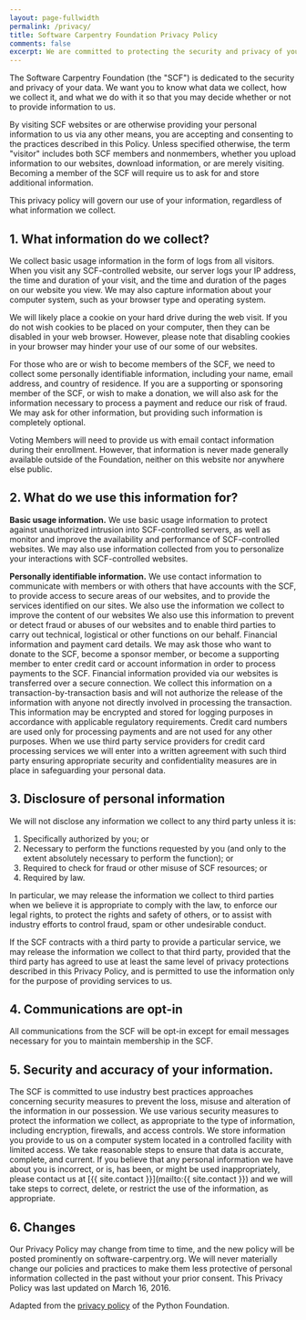 ```yaml
---
layout: page-fullwidth
permalink: /privacy/
title: Software Carpentry Foundation Privacy Policy
comments: false
excerpt: We are committed to protecting the security and privacy of your data
---
```


The Software Carpentry Foundation (the "SCF") is dedicated to the security
and privacy of your data. We want you to know what data we collect, how we
collect it, and what we do with it so that you may decide whether or not to
provide information to us.

By visiting SCF websites or are otherwise providing your personal information to
us via any other means, you are accepting and consenting to the practices
described in this Policy. Unless specified otherwise, the term "visitor"
includes both SCF members and nonmembers, whether you upload information to our
websites, download information, or are merely visiting.  Becoming a member of
the SCF will require us to ask for and store additional information.

This privacy policy will govern our use of your information, regardless of what
information we collect.

## 1. What information do we collect?

We collect basic usage information in the form of logs from all visitors. When
you visit any SCF-controlled website, our server logs your IP address, the time
and duration of your visit, and the time and duration of the pages on our
website you view. We may also capture information about your computer system,
such as your browser type and operating system.

We will likely place a cookie on your hard drive during the web visit. If you do
not wish cookies to be placed on your computer, then they can be disabled in
your web browser. However, please note that disabling cookies in your browser
may hinder your use of our some of our websites.

For those who are or wish to become members of the SCF, we need to collect some
personally identifiable information, including your name, email address, and
country of residence. If you are a supporting or sponsoring member of the SCF,
or wish to make a donation, we will also ask for the information necessary to
process a payment and reduce our risk of fraud. We may ask for other
information, but providing such information is completely optional.

Voting Members will need to provide us with email contact information during
their enrollment. However, that information is never made generally available
outside of the Foundation, neither on this website nor anywhere else public.

## 2. What do we use this information for?

**Basic usage information.** We use basic usage information to protect against
unauthorized intrusion into SCF-controlled servers, as well as monitor and
improve the availability and performance of SCF-controlled websites. We may
also use information collected from you to personalize your interactions with
SCF-controlled websites.

**Personally identifiable information.** We use contact information to
communicate with members or with others that have accounts with the SCF, to
provide access to secure areas of our websites, and to provide the services
identified on our sites. We also use the information we collect to improve the
content of our websites We also use this information to prevent or detect
fraud or abuses of our websites and to enable third parties to carry out
technical, logistical or other functions on our behalf.   Financial
information and payment card details. We may ask those who want to donate to
the SCF, become a sponsor member, or become a supporting member to enter
credit card or account information in order to process payments to the SCF.
Financial information provided via our websites is transferred over a secure
connection. We collect this information on a transaction-by-transaction basis
and will not authorize the release of the information with anyone not directly
involved in processing the transaction. This information may be encrypted and
stored for logging purposes in accordance with applicable regulatory
requirements. Credit card numbers are used only for processing payments and
are not used for any other purposes. When we use third party service providers
for credit card processing services we will enter into a written agreement
with such third party ensuring appropriate security and confidentiality
measures are in place in safeguarding your personal data.

## 3. Disclosure of personal information

We will not disclose any information we collect to any third party unless it is:

1. Specifically authorized by you; or
2. Necessary to perform the functions
requested by you (and only to the extent absolutely necessary to perform the
function); or
3. Required to check for fraud or other misuse of SCF resources; or
4. Required by law.

In particular, we may release the information we collect to third parties when
we believe it is appropriate to comply with the law, to enforce our legal
rights, to protect the rights and safety of others, or to assist with industry
efforts to control fraud, spam or other undesirable conduct.

If the SCF contracts with a third party to provide a particular service, we may
release the information we collect to that third party, provided that the third
party has agreed to use at least the same level of privacy protections described
in this Privacy Policy, and is permitted to use the information only for the
purpose of providing services to us.

## 4. Communications are opt-in

All communications from the SCF will be opt-in except for email messages
necessary for you to maintain membership in the SCF.

## 5. Security and accuracy of your information.

The SCF is committed to use industry best practices approaches concerning
security measures to prevent the loss, misuse and alteration of the information
in our possession. We use various security measures to protect the information
we collect, as appropriate to the type of information, including encryption,
firewalls, and access controls. We store information you provide to us on a
computer system located in a controlled facility with limited access. We take
reasonable steps to ensure that data is accurate, complete, and current.   If
you believe that any personal information we have about you is incorrect, or is,
has been, or might be used inappropriately, please contact us at
[{{ site.contact }}](mailto:{{ site.contact }}) and we will take steps to correct, delete, or
restrict the use of the information, as appropriate.

## 6. Changes

Our Privacy Policy may change from time to time, and the new policy will be
posted prominently on software-carpentry.org. We will never materially change
our policies and practices to make them less protective of personal information
collected in the past without your prior consent. This Privacy Policy was last
updated on March 16, 2016.

Adapted from the [privacy policy](https://www.python.org/privacy/) of the Python
Foundation.
